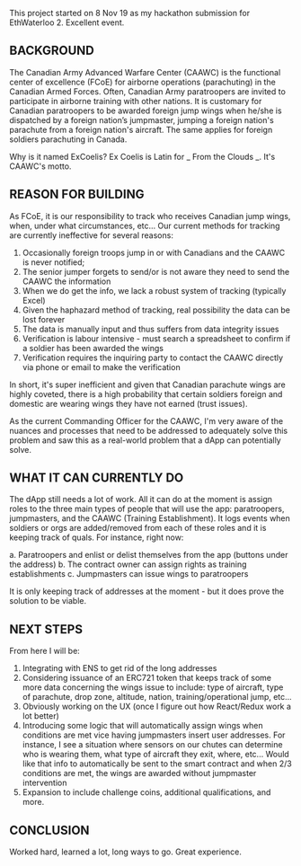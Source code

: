 This project started on 8 Nov 19 as my hackathon submission for EthWaterloo 2.  Excellent event.

## BACKGROUND
The Canadian Army Advanced Warfare Center (CAAWC) is the functional center of excellence (FCoE) for airborne operations (parachuting) in the Canadian Armed Forces.  Often, Canadian Army paratroopers are invited to participate in airborne training with other nations.  It is customary for Canadian paratroopers to be awarded foreign jump wings when he/she is dispatched by a foreign nation’s jumpmaster, jumping a foreign nation's parachute from a foreign nation's aircraft.  The same applies for foreign soldiers parachuting in Canada.

Why is it named ExCoelis?  Ex Coelis is Latin for _ From the Clouds _.  It's CAAWC's motto.

## REASON FOR BUILDING
As FCoE, it is our responsibility to track who receives Canadian jump wings, when, under what circumstances, etc…  Our current methods for tracking are currently ineffective for several reasons:

1.  Occasionally foreign troops jump in or with Canadians and the CAAWC is never notified;
2.  The senior jumper forgets to send/or is not aware they need to send the CAAWC the information
3.  When we do get the info, we lack a robust system of tracking (typically Excel)
4.  Given the haphazard method of tracking, real possibility the data can be lost forever
5.  The data is manually input and thus suffers from data integrity issues
6.  Verification is labour intensive - must search a spreadsheet to confirm if a soldier has been awarded the wings
7.  Verification requires the inquiring party to contact the CAAWC directly via phone or email to make the verification

In short, it's super inefficient and given that Canadian parachute wings are highly coveted, there is a high probability that certain soldiers foreign and domestic are wearing wings they have not earned (trust issues).

As the current Commanding Officer for the CAAWC, I'm very aware of the nuances and processes that need to be addressed to adequately solve this problem and saw this as a real-world problem that a dApp can potentially solve.

## WHAT IT CAN CURRENTLY DO
The dApp still needs a lot of work.  All it can do at the moment is assign roles to the three main types of people that will use the app:  paratroopers, jumpmasters, and the CAAWC (Training Establishment).  It logs events when soldiers or orgs are added/removed from each of these roles and it is keeping track of quals.  For instance, right now:

a. Paratroopers and enlist or delist themselves from the app (buttons under the address)
b. The contract owner can assign rights as training establishments
c. Jumpmasters can issue wings to paratroopers

It is only keeping track of addresses at the moment - but it does prove the solution to be viable.

## NEXT STEPS

From here I will be:

1. Integrating with ENS to get rid of the long addresses
2. Considering issuance of an ERC721 token that keeps track of some more data concerning the wings issue to include: type of aircraft, type of parachute, drop zone, altitude, nation, training/operational jump, etc...
3. Obviously working on the UX (once I figure out how React/Redux work a lot better)
4. Introducing some logic that will automatically assign wings when conditions are met vice having jumpmasters insert user addresses.  For instance, I see a situation where sensors on our chutes can determine who is wearing them, what type of aircraft they exit, where, etc... Would like that info to automatically be sent to the smart contract and when 2/3 conditions are met, the wings are awarded without jumpmaster intervention
5.  Expansion to include challenge coins, additional qualifications, and more.

## CONCLUSION
Worked hard, learned a lot, long ways to go.  Great experience.
